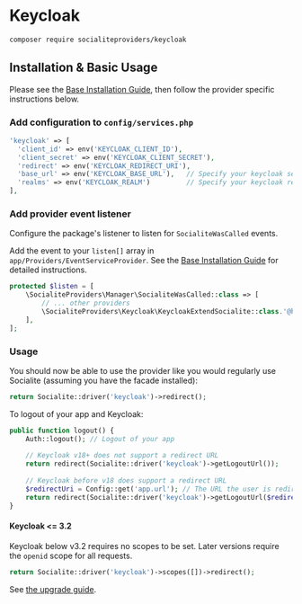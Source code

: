 # Keycloak

```bash
composer require socialiteproviders/keycloak
```

## Installation & Basic Usage

Please see the [Base Installation Guide](https://socialiteproviders.com/usage/), then follow the provider specific instructions below.

### Add configuration to `config/services.php`

```php
'keycloak' => [
  'client_id' => env('KEYCLOAK_CLIENT_ID'),
  'client_secret' => env('KEYCLOAK_CLIENT_SECRET'),
  'redirect' => env('KEYCLOAK_REDIRECT_URI'),
  'base_url' => env('KEYCLOAK_BASE_URL'),   // Specify your keycloak server URL here
  'realms' => env('KEYCLOAK_REALM')         // Specify your keycloak realm
],
```

### Add provider event listener

Configure the package's listener to listen for `SocialiteWasCalled` events.

Add the event to your `listen[]` array in `app/Providers/EventServiceProvider`. See the [Base Installation Guide](https://socialiteproviders.com/usage/) for detailed instructions.

```php
protected $listen = [
    \SocialiteProviders\Manager\SocialiteWasCalled::class => [
        // ... other providers
        \SocialiteProviders\Keycloak\KeycloakExtendSocialite::class.'@handle',
    ],
];
```

### Usage

You should now be able to use the provider like you would regularly use Socialite (assuming you have the facade installed):

```php
return Socialite::driver('keycloak')->redirect();
```

To logout of your app and Keycloak:
```php
public function logout() {
    Auth::logout(); // Logout of your app
    
    // Keycloak v18+ does not support a redirect URL
    return redirect(Socialite::driver('keycloak')->getLogoutUrl());
    
    // Keycloak before v18 does support a redirect URL
    $redirectUri = Config::get('app.url'); // The URL the user is redirected to
    return redirect(Socialite::driver('keycloak')->getLogoutUrl($redirectUri)); // Redirect to Keycloak
}
```

#### Keycloak <= 3.2

Keycloak below v3.2 requires no scopes to be set. Later versions require the `openid` scope for all requests.

```php
return Socialite::driver('keycloak')->scopes([])->redirect();
```

See [the upgrade guide](https://www.keycloak.org/docs/12.0/upgrading/#migrating-to-3-2-0).

